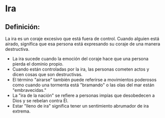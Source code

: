 # Ira

## Definición: 

La ira es un coraje excesivo que está fuera de control. Cuando alguien está airado, significa que esa persona está expresando su coraje de una manera destructiva.

* La ira sucede cuando la emoción del coraje hace que una persona pierda el dominio propio.
* Cuando están controladas por la ira, las personas cometen actos y dicen cosas que son destructivas.
* El término "airarse" también puede referirse a movimientos poderosos como cuando una tormenta está "bramando" o las olas del mar están "embravecidas."
* La "ira de la nación" se refiere a personas impías que desobedecen a Dios y se rebelan contra Él.
* Estar "lleno de ira" significa tener un sentimiento abrumador de ira extrema.

